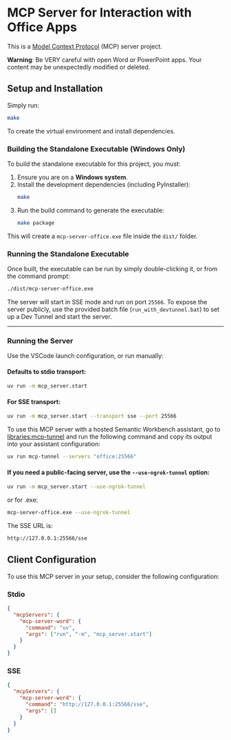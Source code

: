 # MCP Server for Interaction with Office Apps

This is a [Model Context Protocol](https://github.com/modelcontextprotocol) (MCP) server project.

**Warning**: Be VERY careful with open Word or PowerPoint apps. Your content may be unexpectedly modified or deleted.

## Setup and Installation

Simply run:

```bash
make
```

To create the virtual environment and install dependencies.

### Building the Standalone Executable (Windows Only)

To build the standalone executable for this project, you must:

1. Ensure you are on a **Windows system**.
2. Install the development dependencies (including PyInstaller):
   ```bash
   make
   ```
3. Run the build command to generate the executable:
   ```bash
   make package
   ```

This will create a `mcp-server-office.exe` file inside the `dist/` folder.

### Running the Standalone Executable

Once built, the executable can be run by simply double-clicking it, or from the command prompt:

```bash
./dist/mcp-server-office.exe
```

The server will start in SSE mode and run on port `25566`. To expose the server publicly, use the provided batch file (`run_with_devtunnel.bat`) to set up a Dev Tunnel and start the server.

---

### Running the Server

Use the VSCode launch configuration, or run manually:

#### Defaults to stdio transport:

```bash
uv run -m mcp_server.start
```

#### For SSE transport:

```bash
uv run -m mcp_server.start --transport sse --port 25566
```

To use this MCP server with a hosted Semantic Workbench assistant, go to [libraries:mcp-tunnel](../../libraries/python/mcp-tunnel) and run the following command and copy its output into your assistant configuration:

```bash
uv run mcp-tunnel --servers "office:25566"
```

#### If you need a public-facing server, use the `--use-ngrok-tunnel` option:

```bash
uv run -m mcp_server.start --use-ngrok-tunnel
```

or for .exe:

```bash
mcp-server-office.exe --use-ngrok-tunnel
```

The SSE URL is:

```bash
http://127.0.0.1:25566/sse
```

## Client Configuration

To use this MCP server in your setup, consider the following configuration:

### Stdio

```json
{
  "mcpServers": {
    "mcp-server-word": {
      "command": "uv",
      "args": ["run", "-m", "mcp_server.start"]
    }
  }
}
```

### SSE

```json
{
  "mcpServers": {
    "mcp-server-word": {
      "command": "http://127.0.0.1:25566/sse",
      "args": []
    }
  }
}
```
